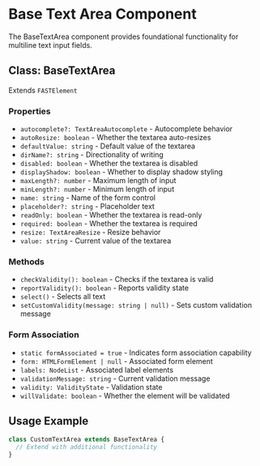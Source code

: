 # Base Text Area Component

The BaseTextArea component provides foundational functionality for multiline text input fields.

## Class: BaseTextArea

Extends `FASTElement`

### Properties

- `autocomplete?: TextAreaAutocomplete` - Autocomplete behavior
- `autoResize: boolean` - Whether the textarea auto-resizes
- `defaultValue: string` - Default value of the textarea
- `dirName?: string` - Directionality of writing
- `disabled: boolean` - Whether the textarea is disabled
- `displayShadow: boolean` - Whether to display shadow styling
- `maxLength?: number` - Maximum length of input
- `minLength?: number` - Minimum length of input
- `name: string` - Name of the form control
- `placeholder?: string` - Placeholder text
- `readOnly: boolean` - Whether the textarea is read-only
- `required: boolean` - Whether the textarea is required
- `resize: TextAreaResize` - Resize behavior
- `value: string` - Current value of the textarea

### Methods

- `checkValidity(): boolean` - Checks if the textarea is valid
- `reportValidity(): boolean` - Reports validity state
- `select()` - Selects all text
- `setCustomValidity(message: string | null)` - Sets custom validation message

### Form Association

- `static formAssociated = true` - Indicates form association capability
- `form: HTMLFormElement | null` - Associated form element
- `labels: NodeList` - Associated label elements
- `validationMessage: string` - Current validation message
- `validity: ValidityState` - Validation state
- `willValidate: boolean` - Whether the element will be validated

## Usage Example

```typescript
class CustomTextArea extends BaseTextArea {
  // Extend with additional functionality
}
```
